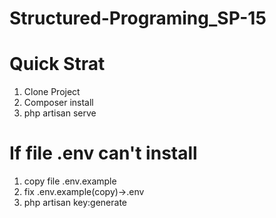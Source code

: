# Structured-Programing_SP-15

# Quick Strat

1. Clone Project
2. Composer install
3. php artisan serve

# If file .env can't install

1. copy file .env.example
2. fix .env.example(copy)->.env
3. php artisan key:generate
